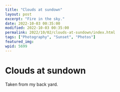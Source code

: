 ```yaml
---
title: "Clouds at sundown"
layout: post
excerpt: "Fire in the sky."
date: 2022-10-03 00:35:00
modified: 2022-10-03 00:35:00
permalink: 2022/10/02/clouds-at-sundown/index.html
tags: ["Photography", "Sunset", "Photos"]
featured_img: 
wpid: 5699
---
```


# Clouds at sundown

Taken from my back yard.